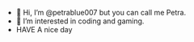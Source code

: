 - 👋 Hi, I’m @petrablue007 but you can call me Petra. 
- 👀 I’m interested in coding and gaming.
- HAVE A nice day



<!---
petrablue007/petrablue007 is a ✨ special ✨ repository because its `README.md` (this file) appears on your GitHub profile.
You can click the Preview link to take a look at your changes.
--->
